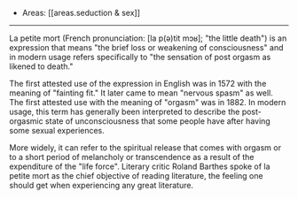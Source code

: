 
- Areas: [[areas.seduction & sex]]

---

La petite mort (French pronunciation: ​[la p(ə)tit mɔʁ]; "the little death") is an expression that means "the brief loss or weakening of consciousness" and in modern usage refers specifically to "the sensation of post orgasm as likened to death."

The first attested use of the expression in English was in 1572 with the meaning of "fainting fit." It later came to mean "nervous spasm" as well. The first attested use with the meaning of "orgasm" was in 1882. In modern usage, this term has generally been interpreted to describe the post-orgasmic state of unconsciousness that some people have after having some sexual experiences.

More widely, it can refer to the spiritual release that comes with orgasm or to a short period of melancholy or transcendence as a result of the expenditure of the "life force". Literary critic Roland Barthes spoke of la petite mort as the chief objective of reading literature, the feeling one should get when experiencing any great literature.
